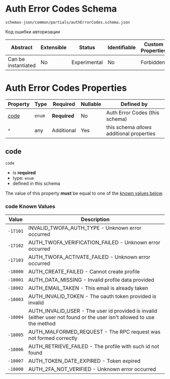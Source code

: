 # Auth Error Codes Schema

```
schemas-json/common/partials/authErrorCodes.schema.json
```

Код ошибки авторизации

| Abstract            | Extensible | Status       | Identifiable | Custom Properties | Additional Properties | Defined In                                                               |
| ------------------- | ---------- | ------------ | ------------ | ----------------- | --------------------- | ------------------------------------------------------------------------ |
| Can be instantiated | No         | Experimental | No           | Forbidden         | Permitted             | [common/partials/authErrorCodes.schema.json](authErrorCodes.schema.json) |

# Auth Error Codes Properties

| Property      | Type   | Required     | Nullable | Defined by                                 |
| ------------- | ------ | ------------ | -------- | ------------------------------------------ |
| [code](#code) | `enum` | **Required** | No       | Auth Error Codes (this schema)             |
| `*`           | any    | Additional   | Yes      | this schema _allows_ additional properties |

## code

`code`

- is **required**
- type: `enum`
- defined in this schema

The value of this property **must** be equal to one of the [known values below](#code-known-values).

### code Known Values

| Value    | Description                                                                                                                |
| -------- | -------------------------------------------------------------------------------------------------------------------------- |
| `-17101` | INVALID_TWOFA_AUTH_TYPE - Unknown error occurred                                                                           |
| `-17102` | AUTH_TWOFA_VERIFICATION_FAILED - Unknown error occurred                                                                    |
| `-17103` | AUTH_TWOFA_ACTIVATE_FAILED - Unknown error occurred                                                                        |
| `-18000` | AUTH_CREATE_FAILED - Cannot create profile                                                                                 |
| `-18001` | AUTH_DATA_MISSING - Invalid profile data provided                                                                          |
| `-18002` | AUTH_EMAIL_TAKEN - This email is already taken                                                                             |
| `-18003` | AUTH_INVALID_TOKEN - The oauth token provided is invalid                                                                   |
| `-18004` | AUTH_INVALID_USER - The user id provided is invalid (either user not found or the user isn&#39;t allowed to use the method |
| `-18005` | AUTH_MALFORMED_REQUEST - The RPC request was not formed correctly                                                          |
| `-18006` | AUTH_RETRIEVE_FAILED - The profile with such id not found                                                                  |
| `-18007` | AUTH_TOKEN_DATE_EXPIRED - Token expired                                                                                    |
| `-18008` | AUTH_2FA_NOT_VERIFIED - Unknown error occurred                                                                             |
